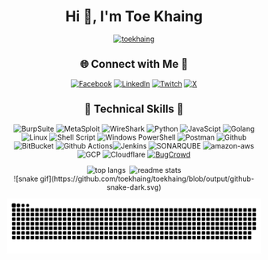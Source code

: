 <div align="center">
<h1 align="center">Hi 👋, I'm Toe Khaing</h1>
<div>
<div align="center">  
<a href="https://github.com/ryo-ma/github-profile-trophy"><img src="https://github-profile-trophy.vercel.app/?username=toekhaing" alt="toekhaing" /></a> </p>
</div>

<div align="center">
  
## 🌐 Connect with Me 🤝

[![Facebook](https://img.shields.io/badge/Facebook-%231877F2.svg?logo=Facebook&logoColor=white)](https://facebook.com/toekhineoo) [![LinkedIn](https://img.shields.io/badge/LinkedIn-%230077B5.svg?logo=linkedin&logoColor=white)](https://www.linkedin.com/in/toekhaingoo/) [![Twitch](https://img.shields.io/badge/Twitch-%239146FF.svg?logo=Twitch&logoColor=white)](https://twitch.tv/technologyhell) [![X](https://img.shields.io/badge/X-black.svg?logo=X&logoColor=white)](https://x.com/toekhaing) 

</div>

<div align="center">
  
## 🤖 Technical Skills 🎯

![BurpSuite](https://img.shields.io/badge/burpsuite-FF6633?style=for-the-badge&logo=burpsuite&logoColor=white) ![MetaSploit](https://img.shields.io/badge/metasploit-2596CD?style=for-the-badge&logo=metasploit&logoColor=white) ![WireShark](https://img.shields.io/badge/Wireshark-1679A7?style=for-the-badge&logo=Wireshark&logoColor=white) ![Python](https://img.shields.io/badge/python-3670A0?style=for-the-badge&logo=python&logoColor=ffdd54) ![JavaScipt](https://img.shields.io/badge/JavaScript-F7DF1E?style=for-the-badge&logo=javascript&logoColor=black) ![Golang](https://img.shields.io/badge/Go-00ADD8?style=for-the-badge&logo=go&logoColor=white) ![Linux](https://img.shields.io/badge/Linux-FCC624?style=for-the-badge&logo=linux&logoColor=black) ![Shell Script](https://img.shields.io/badge/shell_script-%23121011.svg?style=for-the-badge&logo=gnu-bash&logoColor=white) ![Windows PowerShell](https://img.shields.io/badge/Powershell-2CA5E0?style=for-the-badge&logo=powershell&logoColor=white)  ![Postman](https://img.shields.io/badge/Postman-FF6C37?style=for-the-badge&logo=postman&logoColor=white) ![Github](https://img.shields.io/badge/GitHub-100000?style=for-the-badge&logo=github&logoColor=white) ![BitBucket](https://img.shields.io/badge/Bitbucket-0747a6?style=for-the-badge&logo=bitbucket&logoColor=white) ![Github Actions](https://img.shields.io/badge/Github%20Actions-282a2e?style=for-the-badge&logo=githubactions&logoColor=367cfe)![Jenkins](https://img.shields.io/badge/Jenkins-D24939?style=for-the-badge&logo=Jenkins&logoColor=white) ![SONARQUBE](https://img.shields.io/badge/Sonarqube-5190cf?style=for-the-badge&logo=sonarqube&logoColor=white) ![amazon-aws](https://img.shields.io/badge/Amazon_AWS-232F3E?style=for-the-badge&logo=amazon&logoColor=white) ![GCP](https://img.shields.io/badge/Google_Cloud-4285F4?style=for-the-badge&logo=google-cloud&logoColor=white) ![Cloudflare](https://img.shields.io/badge/Cloudflare-F38020?style=for-the-badge&logo=Cloudflare&logoColor=white) [![BugCrowd](https://img.shields.io/badge/Bugcrowd-F26822?style=for-the-badge&logo=bugcrowd&logoColor=white)](https://bugcrowd.com/toekhaing) 
</div>


<div align="center">
<img width="320" src="https://github-readme-stats-salesp07.vercel.app/api/top-langs/?username=toekhaing&hide=HTML&langs_count=8&layout=compact&theme=react&border_radius=10&size_weight=0.5&count_weight=0.5&exclude_repo=github-readme-stats" alt="top langs" /> &nbsp;<img width="380" src="https://github-readme-stats-salesp07.vercel.app/api?username=toekhaing&count_private=true&show_icons=true&theme=react&rank_icon=github&border_radius=10" alt="readme stats" />
</div>
<div align="center">
  ![snake gif](https://github.com/toekhaing/toekhaing/blob/output/github-snake-dark.svg)
</div>

<div align="center">
    
  ![snake gif](https://github.com/TechnologyHell/TechnologyHell/blob/output/github-snake-dark.svg)
</div>
